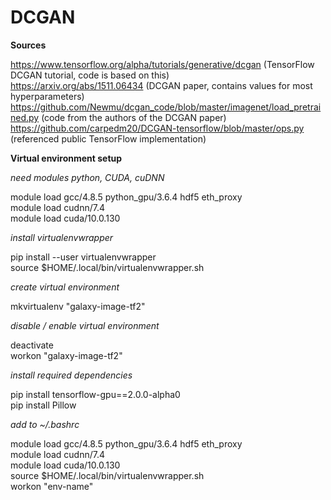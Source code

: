 # DCGAN

**Sources**

https://www.tensorflow.org/alpha/tutorials/generative/dcgan (TensorFlow DCGAN tutorial, code is based on this)  
https://arxiv.org/abs/1511.06434 (DCGAN paper, contains values for most hyperparameters)  
https://github.com/Newmu/dcgan_code/blob/master/imagenet/load_pretrained.py (code from the authors of the DCGAN paper)  
https://github.com/carpedm20/DCGAN-tensorflow/blob/master/ops.py (referenced public TensorFlow implementation)  

**Virtual environment setup**

*need modules python, CUDA, cuDNN*    

module load gcc/4.8.5 python_gpu/3.6.4 hdf5 eth_proxy  
module load cudnn/7.4  
module load cuda/10.0.130  

*install virtualenvwrapper*  

pip install --user virtualenvwrapper   
source $HOME/.local/bin/virtualenvwrapper.sh  

*create virtual environment*  

mkvirtualenv "galaxy-image-tf2"

*disable / enable virtual environment*  

deactivate   
workon "galaxy-image-tf2"  

*install required dependencies*  

pip install tensorflow-gpu==2.0.0-alpha0  
pip install Pillow  

*add to ~/.bashrc*  

module load gcc/4.8.5 python_gpu/3.6.4 hdf5 eth_proxy  
module load cudnn/7.4  
module load cuda/10.0.130  
source $HOME/.local/bin/virtualenvwrapper.sh  
workon "env-name"  

